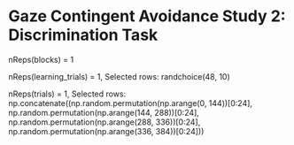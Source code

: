 # Gaze Contingent Avoidance Study 2: Discrimination Task

nReps(blocks) = 1

nReps(learning_trials) = 1, Selected rows: randchoice(48, 10)

nReps(trials) = 1, Selected rows: np.concatenate((np.random.permutation(np.arange(0, 144))[0:24], np.random.permutation(np.arange(144, 288))[0:24], np.random.permutation(np.arange(288, 336))[0:24], np.random.permutation(np.arange(336, 384))[0:24]))